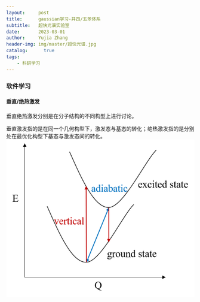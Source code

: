```yaml
---
layout:     post
title:      gaussian学习-并四/五苯体系
subtitle:   超快光谱实验室
date:       2023-03-01
author:     Yujia Zhang
header-img: img/master/超快光谱.jpg
catalog: 	  true
tags:
    - 科研学习
---
```

### 软件学习

#### 垂直/绝热激发
垂直绝热激发分别是在分子结构的不同构型上进行讨论。

垂直激发指的是在同一个几何构型下，激发态与基态的转化；绝热激发指的是分别处在最优化构型下基态与激发态间的转化。
![激发模型](https://github.com/Touwaya/Touwaya.github.io/blob/master/img-post/Master/2023-03-01-exciteModel.png)

